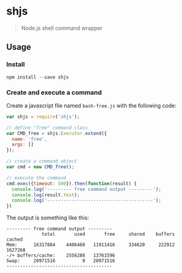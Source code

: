 # shjs

> Node.js shell command wrapper

## Usage

### Install

```shell
npm install --save shjs
```

### Create and execute a command

Create a javascript file named `bash-free.js` with the following code:

```js
var shjs = require('shjs');

// define "free" command class
var CMD_free = shjs.Executor.extend({
  name: 'free',
  args: []
});

// create a command object
var cmd = new CMD_free();

// execute the command
cmd.exec({timeout: 500}).then(function(result) {
  console.log('--------- free command output ---------');
  console.log(result.text);
  console.log('---------------------------------------');
})
```

The output is something like this:

```plain
--------- free command output ---------
             total       used       free     shared    buffers     cached
Mem:      16317884    4406468   11911416     334620     222912    1627268
-/+ buffers/cache:    2556288   13761596
Swap:     20971516          0   20971516
---------------------------------------
```